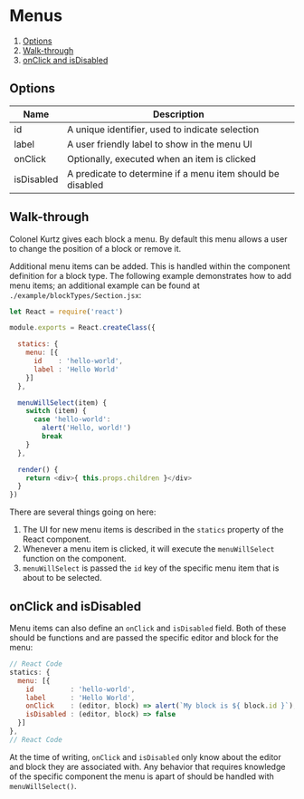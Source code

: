 # Menus

1. [Options](#options)
2. [Walk-through](#walk-through)
3. [onClick and isDisabled](#onclick-and-isDisabled)

## Options

Name       | Description
---------- | -----------
id         | A unique identifier, used to indicate selection
label      | A user friendly label to show in the menu UI
onClick    | Optionally, executed when an item is clicked
isDisabled | A predicate to determine if a menu item should be disabled

## Walk-through

Colonel Kurtz gives each block a menu. By default this menu allows a
user to change the position of a block or remove it.

Additional menu items can be added. This is handled within the
component definition for a block type. The following example
demonstrates how to add menu items; an additional example can be
found at `./example/blockTypes/Section.jsx`:

```javascript
let React = require('react')

module.exports = React.createClass({

  statics: {
    menu: [{
      id    : 'hello-world',
      label : 'Hello World'
    }]
  },

  menuWillSelect(item) {
    switch (item) {
      case 'hello-world':
        alert('Hello, world!')
        break
    }
  },

  render() {
    return <div>{ this.props.children }</div>
  }
})
```

There are several things going on here:

1. The UI for new menu items is described in the `statics` property of
   the React component.
2. Whenever a menu item is clicked, it will execute the
   `menuWillSelect` function on the component.
3. `menuWillSelect` is passed the `id` key of the specific menu item
   that is about to be selected.

## onClick and isDisabled

Menu items can also define an `onClick` and `isDisabled` field. Both
of these should be functions and are passed the specific editor and
block for the menu:

```javascript
// React Code
statics: {
  menu: [{
    id         : 'hello-world',
    label      : 'Hello World',
    onClick    : (editor, block) => alert(`My block is ${ block.id }`),
    isDisabled : (editor, block) => false
  }]
},
// React Code
```

At the time of writing, `onClick` and `isDisabled` only know about the
editor and block they are associated with. Any behavior that requires
knowledge of the specific component the menu is apart of should be
handled with `menuWillSelect()`.
